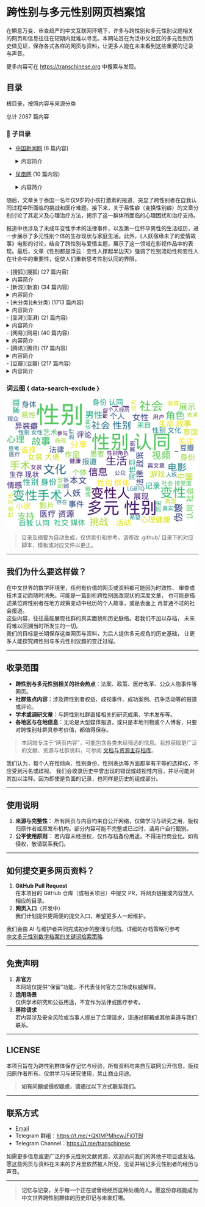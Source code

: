 # 跨性别与多元性别网页档案馆

在瞬息万变、审查趋严的中文互联网环境下，许多与跨性别和多元性别议题相关
的网页和信息往往在短期内就难以寻觅。本网站旨在为泛中文社区的多元性别历
史做见证，保存各式各样的网页与资料，让更多人能在未来看到这些重要的记录
与声音。

更多内容可在 <https://transchinese.org> 中搜索与发现。

## 目录

根目录，按照内容与来源分类


总计 2087 篇内容


### 📁 子目录

- [中国新闻网](中国新闻网) (8 篇内容)
  <details><summary>内容简介</summary>

  本目录涉及多元性别主题的多篇报道，内容涵盖变性人、性别表现、儿童性心理等方面，展示了中性化以及性别多元化政策的发展。首先，讨论了韩国变性艺人河莉秀为改户口而向法院申请更改性别的经历，突显了个人与社会之间、公众形象与私生活之间的紧张关系；紧接着是四川泸州监察局调查官员公款观赏人妖表演事件的报道，揭示了公众对社会风气的强烈关注以及官员行为所引发的道德争议。之后，伦敦小学生交换妓女名片现象的报道引起了人们对儿童成长环境的担忧，政府对此的回应显示了社会和法律对性别暴露行为的态度。家庭背景对儿童性取向的影响也是本目录的一个重点，文章结合数据与心理学理论探讨性心理发展的复杂性，反映了社会对个体性取向误解的现状。同时，以日本女星中山美穗因丈夫的性别表现变化而引发的婚姻危机为例，进一步探讨现代婚姻中可能遇到的复杂性。除此之外，关于日本“伪娘”文化的分析展示了社会性别角色的演变，以及其对年轻人价值观的影响。最后，金色海岸变性人登记参选省议员的报导和美国海军解除对变性人服役禁令的消息，展现了多元性别群体在社会政治领域的新进展，体现了对变性人士权益的日渐重视与支持。
  </details>
- [凤凰网](凤凰网) (10 篇内容)
  <details><summary>内容简介</summary>

  该目录来自凤凰网，收录了一系列与多元性别相关的内容。第一篇报道《史上最强伪娘照曝光(组图)》展示了多样的伪娘形象，并引发了对跨性别文化的关注。第二篇讨论了安迪·沃霍尔的艺术生涯，特别是他与性别和边缘文化的关联，反映了他对多元文化表现的探索。这些内容不仅关注个体经历，还讨论了社会对跨性别者文化的接受度。

随后，文章关于泰国一名年仅9岁的小孩打激素的报道，突显了跨性别者在自我认同过程中所面临的挑战和医疗难题。接下来，关于易性癖（变换性别癖）的文章分别讨论了其定义及心理治疗方法，揭示了这一群体所面临的心理困扰和治疗支持。

报道中也涉及了未成年变性手术的法律事件，以及第一位怀孕男性的生活经历，进一步展示了多元性别个体的生存现状与家庭生活。此外，《人妖宿缘未了的爱情故事》电影的讨论，结合了跨性别与爱情主题，展示了这一领域在影视作品中的表现。最后，文章《性别都是浮云：变性人撑起半边天》强调了性别流动性和变性人在社会中的重要性，促使人们重新思考性别认同的界限。
  </details>
- [搜狐](搜狐) (27 篇内容)
  <details><summary>内容简介</summary>

  该目录包含多个关于多元性别和变性人群体的故事与报道，主要分为生命故事、社会现象和法律政策三个方面。首先，包括军事领域变性故事的汉纳·温特伯尔尼，她是英国陆军第一位变性军官，带领超过100名士兵，文章展示了她的内心挣扎与转变，以及在军队中获得的支持和接受；其次，搜狐视频栏目“人妖rose”收录了21个关于人妖rose的生活与工作的视频，探讨了她作为公众人物的影响力。此外，关于变性人兰的故事，影响深远，强调了社会认知的变迁，包括变性手术的个人故事、性别认同的挑战和希望等多样内容。最后，法律与社会环境方面的报道涉及了多位变性人的困境与挑战，以及韩国大法院关于变性人户籍性别更改的历史性判决，为变性人群体的权益保障提供了法律支持。全体故事反映了社会对多元性别的包容进程和对变性人群体的关注，促进了公众对这一特定群体的理解与接纳。
  </details>
- [新浪](新浪) (34 篇内容)
  <details><summary>内容简介</summary>

  本目录包含来自新浪的博客内容，聚焦于多元性别文化和相关社群的表达与经历。包括了豪歌在cosplay圈的活动记录，此项活动展示了该团体在cosplay领域的影响力，共同强调了多元性别表现的艺术形式。广州的一次轻松变装聚会介绍了变装文化的社交平台，适用于多元性别参与者，表明了社会对变装文化的接纳与支持。关于异装癖和伪娘现象的文章反映了个体在性别认同上所面临的挑战与社会期待。接下来的一些故事作品，通过小说形式，描述了双性人和变性人的生存状态和心理挣扎，展现了性别认同对个体的重要性。此外，还讨论了跨性别文化与西方文化的关系，提供了对文化背景的视角和理解。
  </details>
- [未分类](未分类) (1713 篇内容)
  <details><summary>内容简介</summary>

  该目录下包含多个与多元性别相关的文件，涵盖了生动的生命故事、以及多样的文化表现。其中，包含了纪录片《错位：亚洲跨性别者》的相关资料，它通过真实案例展示了亚洲跨性别者的生活挑战与情感经历；此外，还有关于性别转换主题的游戏记录，归纳了多款性转游戏的详细信息，展示了多元性别文化在游戏领域的影响力。除此之外，还有关于心理健康资源的汇总，旨在支持多元性别群体的心理健康需求，以及关于变性手术的规范管理文件，反映了相关医疗资源的规范化进程。该目录还包含了一些文学和艺术方面的阐述，如伪娘小说和与人妖文化相关的讨论，呈现了多元性别群体的文化认同与社会互动的多重面貌。整体而言，这个目录是一个丰富多样的资源库，聚焦于多元性别群体的故事、文化与社会状况，并为相关研究提供了有价值的资料。
  </details>
- [澎湃](澎湃) (21 篇内容)
  <details><summary>内容简介</summary>

  目录《澎湃》包含多篇与多元性别相关的报道和个人故事，涵盖跨性别群体的生存状态、法律权益和社会环境等多个层面的内容。其中包括关于跨性别者的社会议题讨论，包括他们在求职中遭遇的隐性歧视，以及如何通过法律进行维权的报道，例如全国首例跨性别者平等就业权纠纷案的相关新闻。此外，还记录了关于跨性别者的心理状态与医疗需求的讨论，反映了变性人所面临的医疗和法律挑战。通过这些深入的文章和评论，目录展示了跨性别者在中国社会中复杂的生存现状及其对社会的影响，同时引发对性别权利和社会包容性的深入思考。
  </details>
- [网易](网易) (40 篇内容)
  <details><summary>内容简介</summary>

  该目录收录了与多元性别相关的各类内容，涵盖了变性人的生命故事、网络文化现象以及社会新闻报道。首先，包含了一位名为黄宁倩的变性人自述经历，详细描述了她心路历程和在传统婚姻中面临的挣扎。这些故事反映了社会对变性人及其性别认同进程的态度，尤其是家庭的影响。同时，对“女装大佬”这一网络现象进行了讨论，展示了跨性别表达在二次元文化中的表现，并探讨了文化背景下性别表现的多样性。此外，关于变性手术的网友评论展示了个人的过渡经历，强调了跨性别者在日常生活中遇到的挑战与成功。该目录还涵盖了一些与游戏文化相关的讨论，如游戏角色的性别表现及其在社交平台上的接受度，进一步展现了互联网时代性别认同的复杂性。
  </details>
- [腾讯](腾讯) (17 篇内容)
  <details><summary>内容简介</summary>

  该目录包含来自腾讯媒介的一系列关于多元性别的作品与报道，涉及漫画、视频、新闻文章和文学作品等多种形式。《我的伪娘室友》是腾讯动漫发布的一部漫画作品，第九话描述了伪娘角色的生活细节和身份认同的探讨，以及人物间的互动与冲突。台湾影片《迷失安狄》的预告片展示了变性人在社会中的挑战，试图引发公众对多元性别的关注。腾讯新闻中的多篇文章探讨了男性穿女装的文化现象、校园霸凌事件下的性别问题，以及跨性别者的真实故事等，分析了社会、医学与文化对性别认同的影响。此外，目录中还有变装小说的推荐，通过轻松幽默的方式展现变装文化的多样性，反映当代社会对性别流动性的接纳与理解。这些内容共同丰富了关于多元性别的视角与表达，促进了对性别认同和性别角色的深入思考。
  </details>
- [豆瓣](豆瓣) (217 篇内容)
  <details><summary>内容简介</summary>

  目录《豆瓣》下的文件包括各种与多元性别相关的内容，其中有关于《魁拔之书》的读书笔记，探讨了书中呈现的同性恋和跨种族婚姻的道德观念，反映了文化和社会结构对性别认同的影响。另一本漫画《MARS 6》则通过复杂的人物关系引发读者对多样性的思考。此外，还有《性别是条毛毛虫》一书的试读，主要反映了性别的构建及个人在性别认同方面的挣扎，并对传统二元性别划分提出质疑。 其他文件如关于中国同性恋研究的摘录，分析了同性恋题材在中国文化中的发展，探讨了同性恋者所面临的社会压力及法律障碍。此外，何清涟的相关书籍展示了社会与文化对性别变迁的影响，《寂寞之井》则通过细腻的心理描写展现了女同性恋者的孤独与挣扎。
  </details>



### 词云图 { data-search-exclude }

![.摘要词云图](abstracts_wordcloud.png)


> 目录及摘要为自动生成，仅供索引和参考，请修改 .github/ 目录下的对应脚本、模板或对应文件以更正。


---

## 我们为什么要这样做？

在中文世界的数字环境里，任何有价值的网页或资料都可能因为时效性、
审查或技术变动而随时消失。可能是一篇剖析跨性别医改现状的深度文章，
也可能是描述某位跨性别者在地方政策变动中经历的个人故事，或是表面上
再普通不过的社会报道。  
这些内容，往往最能展现社群的真实面貌和历史脉络。若我们不加以存档，
未来将难以回溯当时所发生的一切。  
我们的目标是长期保存这类网页与资料，为后人提供多元视角的历史基础，
让更多人能探究跨性别与多元性别议题的变迁过程。

---

## 收录范围

- **跨性别与多元性别相关的社会热点**：法案、政策、医疗改革、公众人物事件等网页。  
- **社群焦点内容**：涉及跨性别者权益、歧视事件、成功案例、抗争活动等的报道或评论。  
- **学术或调研文章**：与跨性别社群直接相关的研究成果、学术发布等。  
- **各地区与在地信息**：无论是大型媒体报道，或只是本地刊物或个人博客，只要对跨性别社群具参考价值，都值得保存。  

> 本网站专注于“网页内容”，可能包含各类未经筛选的信息。若想获取更广泛的文献、资源与社群资料，可参阅 [文档与资源主存档库](https://digital.transchinese.org)。  

我们认为，每个人在性倾向、性别身份、性别表达等方面都享有平等的选择权，不应受到污名或歧视。
我们会收录历史中曾出现的错误或歧视性内容，并尽可能对其加以注释。因为即使是负面的记录，也同样是历史的组成部分。  

---

## 使用说明

1. **来源与完整性**： 所有网页与内容均来自公开网络，仅做学习与研究之用，版权归原作者或原发布机构。部分内容可能不完整或已过时，请用户自行甄别。  
2. **公平使用原则**： 若内容未经授权，仅作存档备份用途，不得进行商业化。如有侵权，敬请联系我们。  

---

## 如何提交更多网页资料？

1. **GitHub Pull Request**  
   在本项目的 GitHub 仓库（或相关项目）中提交 PR，将网页链接或内容放入相应的目录。  
2. **网页入口**（开发中）  
   我们计划提供更简便的提交入口，希望更多人一起维护。  

我们会由 AI 与维护者共同完成初步的整理与归档。详细的存档策略可参考  
[中文多元性别数字档案的关键词检索策略](https://transchinese.org/blog/methods).

---

## 免责声明

1. **非官方**  
   本网站仅提供“保留”功能，不代表任何官方立场或权威解释。  
2. **适用场景**  
   仅供学术研究和公益用途，不宜作为法律或医疗参考。  
3. **移除请求**  
   若内容涉及安全风险或当事人提出了合理请求，请通过邮箱或其他渠道与我们联系。

---

## LICENSE

本项目旨在为跨性别群体保存记忆与经验，所有资料均来自互联网公开信息，版权归原作者所有。仅供学习与研究使用，禁止商业用途。  
> **如有问题或侵权疑虑，请通过以下方式联系我们。**

---

## 联系方式

- [Email](mailto:admin@transchinese.org)  
- Telegram 群组：<https://t.me/+QKIMPMhcwJFjOTBl>  
- Telegram Channel：<https://t.me/transchinese>  

如需更多信息或更广泛的多元性别文献资源，欢迎访问我们的其他子项目或友站。  
愿这些网页与资料在未来的岁月里依然被人所见，见证并铭记多元性别者的经历与声音。

---

> **记忆与记录，关乎每一个正在或曾经经历这种处境的人。愿这份存档能成为中文世界跨性别群体的历史印记与未来灯塔。**